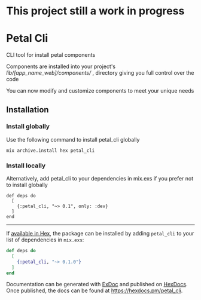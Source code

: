 # This project still a work in progress

# Petal Cli

CLI tool for install petal components

Components are installed into your project's *lib/[app_name_web]/components/* , directory giving you full control over the code

You can now modify and customize components to meet your unique needs

## Installation

### Install globally

Use the following command to install petal_cli globally

```
mix archive.install hex petal_cli
```

### Install locally

Alternatively, add petal_cli to your dependencies in mix.exs if you prefer not to install globally

```
def deps do
  [
    {:petal_cli, "~> 0.1", only: :dev}
  ]
end
```

----------

If [available in Hex](https://hex.pm/docs/publish), the package can be installed
by adding `petal_cli` to your list of dependencies in `mix.exs`:

```elixir
def deps do
  [
    {:petal_cli, "~> 0.1.0"}
  ]
end
```

Documentation can be generated with [ExDoc](https://github.com/elixir-lang/ex_doc)
and published on [HexDocs](https://hexdocs.pm). Once published, the docs can
be found at <https://hexdocs.pm/petal_cli>.

